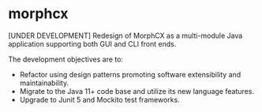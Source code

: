 # morphcx

[UNDER DEVELOPMENT] Redesign of MorphCX as a multi-module Java application 
supporting both GUI and CLI front ends.

The development objectives are to:

* Refactor using design patterns promoting software extensibility and maintainability.
* Migrate to the Java 11+ code base and utilize its new language features.
* Upgrade to Junit 5 and Mockito test frameworks.
